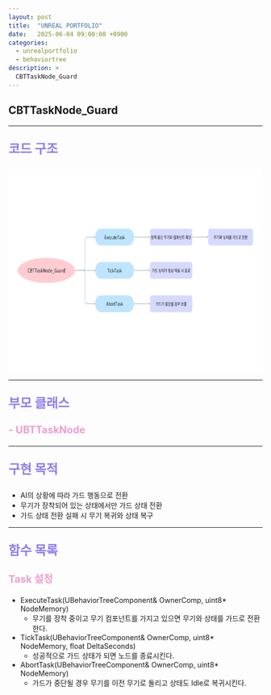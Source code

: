 ```yaml
---
layout: post
title:  "UNREAL PORTFOLIO"
date:   2025-06-04 09:00:00 +0900
categories:
  - unrealportfolio
  - behaviortree
description: >
  CBTTaskNode_Guard
---
```

## CBTTaskNode_Guard

---

<p style = "color:#8f7cee; font-size:25px; font-weight:bold">
코드 구조
</p>

<img src = "/assets/img/unrealportfolio/CBTTaskNode_Guard.png" width = "1000" height = "400">

---

<p style = "color:#8f7cee; font-size:25px; font-weight:bold">
부모 클래스
</p>

<p style = "color:#ed9ece; font-size:20px; font-weight:bold">
- UBTTaskNode
</p>

---

<p style = "color:#8f7cee; font-size:25px; font-weight:bold">
구현 목적
</p>

- AI의 상황에 따라 가드 행동으로 전환
- 무기가 장착되어 있는 상태에서만 가드 상태 전환
- 가드 상태 전환 실패 시 무기 복귀와 상태 복구

---

<p style = "color:#8f7cee; font-size:25px; font-weight:bold">
함수 목록
</p>

<p style = "color:#ed9ece; font-size:20px; font-weight:bold">
Task 설정
</p>

- ExecuteTask(UBehaviorTreeComponent& OwnerComp, uint8* NodeMemory)
  - 무기를 장착 중이고 무기 컴포넌트를 가지고 있으면 무기와 상태를 가드로 전환한다.
- TickTask(UBehaviorTreeComponent& OwnerComp, uint8* NodeMemory, float DeltaSeconds)
  - 성공적으로 가드 상태가 되면 노드를 종료시킨다.
- AbortTask(UBehaviorTreeComponent& OwnerComp, uint8* NodeMemory)
  - 가드가 중단될 경우 무기를 이전 무기로 돌리고 상태도 Idle로 복귀시킨다.